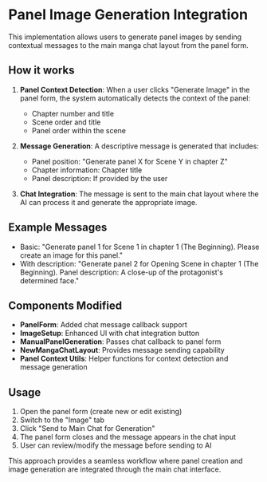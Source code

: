 # Panel Image Generation Integration

This implementation allows users to generate panel images by sending contextual messages to the main manga chat layout from the panel form.

## How it works

1. **Panel Context Detection**: When a user clicks "Generate Image" in the panel form, the system automatically detects the context of the panel:

   - Chapter number and title
   - Scene order and title
   - Panel order within the scene

2. **Message Generation**: A descriptive message is generated that includes:

   - Panel position: "Generate panel X for Scene Y in chapter Z"
   - Chapter information: Chapter title
   - Panel description: If provided by the user

3. **Chat Integration**: The message is sent to the main chat layout where the AI can process it and generate the appropriate image.

## Example Messages

- Basic: "Generate panel 1 for Scene 1 in chapter 1 (The Beginning). Please create an image for this panel."
- With description: "Generate panel 2 for Opening Scene in chapter 1 (The Beginning). Panel description: A close-up of the protagonist's determined face."

## Components Modified

- **PanelForm**: Added chat message callback support
- **ImageSetup**: Enhanced UI with chat integration button
- **ManualPanelGeneration**: Passes chat callback to panel form
- **NewMangaChatLayout**: Provides message sending capability
- **Panel Context Utils**: Helper functions for context detection and message generation

## Usage

1. Open the panel form (create new or edit existing)
2. Switch to the "Image" tab
3. Click "Send to Main Chat for Generation"
4. The panel form closes and the message appears in the chat input
5. User can review/modify the message before sending to AI

This approach provides a seamless workflow where panel creation and image generation are integrated through the main chat interface.
